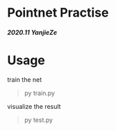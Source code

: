 # Pointnet Practise
##### 2020.11 YanjieZe

# Usage
train the net
> py train.py

visualize the result
> py test.py
